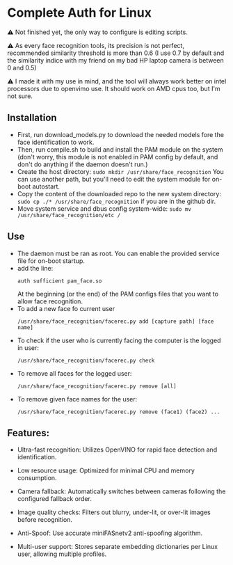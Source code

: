 # Complete Auth for Linux

  ⚠️ Not finished yet, the only way to configure is editing scripts.

  ⚠️ As every face recognition tools, its precision is not perfect, recommended similarity threshold is more than 0.6 (I use 0.7 by default and the similarity indice with my friend on my bad HP laptop camera is between 0 and 0.5)

  ⚠️ I made it with my use in mind, and the tool will always work better on intel processors due to openvimo use. It should work on AMD cpus too, but I'm not sure.

## Installation

- First, run download_models.py to download the needed models fore the face identification to work.
- Then, run compile.sh to build and install the PAM module on the system (don't worry, this module is not enabled in PAM config by default, and don't do anything if the daemon doesn't run.)
- Create the host directory: `sudo mkdir /usr/share/face_recognition`
  You can use another path, but you'll need to edit the system module for on-boot autostart.
- Copy the content of the downloaded repo to the new system directory: `sudo cp ./* /usr/share/face_recognition` if you are in the github dir.
- Move system service and dbus config system-wide: `sudo mv /usr/share/face_recognition/etc /`

## Use

- The daemon must be ran as root. You can enable the provided service file for on-boot startup.
- add the line:
  ```
  auth sufficient pam_face.so
  ```
  At the beginning (or the end) of the PAM configs files that you want to allow face recognition.
- To add a new face fo current user
  ```
  /usr/share/face_recognition/facerec.py add [capture path] [face name]
  ```
- To check if the user who is currently facing the computer is the logged in user:
  ```
  /usr/share/face_recognition/facerec.py check
  ```
- To remove all faces for the logged user:
  ```
  /usr/share/face_recognition/facerec.py remove [all]
  ```
- To remove given face names for the user:
  ```
  /usr/share/face_recognition/facerec.py remove (face1) (face2) ...
  ```
## Features:
- Ultra-fast recognition: Utilizes OpenVINO for rapid face detection and identification.

- Low resource usage: Optimized for minimal CPU and memory consumption.

- Camera fallback: Automatically switches between cameras following the configured fallback order.

- Image quality checks: Filters out blurry, under-lit, or over-lit images before recognition.

- Anti-Spoof: Use accurate miniFASnetv2 anti-spoofing algorithm.

- Multi-user support: Stores separate embedding dictionaries per Linux user, allowing multiple profiles.
  
